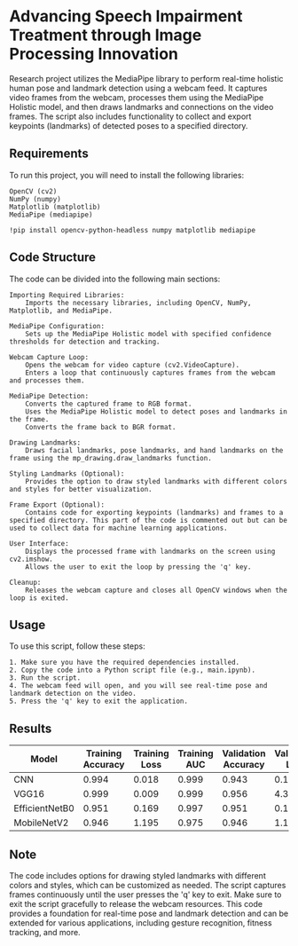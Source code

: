 
# Advancing Speech Impairment Treatment through Image Processing Innovation

Research project utilizes the MediaPipe library to perform real-time holistic human pose and landmark detection using a webcam feed. It captures video frames from the webcam, processes them using the MediaPipe Holistic model, and then draws landmarks and connections on the video frames. The script also includes functionality to collect and export keypoints (landmarks) of detected poses to a specified directory.


## Requirements

To run this project, you will need to install the following libraries:

    OpenCV (cv2)
    NumPy (numpy)
    Matplotlib (matplotlib)
    MediaPipe (mediapipe)

`!pip install opencv-python-headless numpy matplotlib mediapipe
`

## Code Structure
The code can be divided into the following main sections:

    Importing Required Libraries:
        Imports the necessary libraries, including OpenCV, NumPy, Matplotlib, and MediaPipe.

    MediaPipe Configuration:
        Sets up the MediaPipe Holistic model with specified confidence thresholds for detection and tracking.

    Webcam Capture Loop:
        Opens the webcam for video capture (cv2.VideoCapture).
        Enters a loop that continuously captures frames from the webcam and processes them.

    MediaPipe Detection:
        Converts the captured frame to RGB format.
        Uses the MediaPipe Holistic model to detect poses and landmarks in the frame.
        Converts the frame back to BGR format.

    Drawing Landmarks:
        Draws facial landmarks, pose landmarks, and hand landmarks on the frame using the mp_drawing.draw_landmarks function.

    Styling Landmarks (Optional):
        Provides the option to draw styled landmarks with different colors and styles for better visualization.

    Frame Export (Optional):
        Contains code for exporting keypoints (landmarks) and frames to a specified directory. This part of the code is commented out but can be used to collect data for machine learning applications.

    User Interface:
        Displays the processed frame with landmarks on the screen using cv2.imshow.
        Allows the user to exit the loop by pressing the 'q' key.

    Cleanup:
        Releases the webcam capture and closes all OpenCV windows when the loop is exited.

## Usage

To use this script, follow these steps:

    1. Make sure you have the required dependencies installed.
    2. Copy the code into a Python script file (e.g., main.ipynb).
    3. Run the script.
    4. The webcam feed will open, and you will see real-time pose and landmark detection on the video.
    5. Press the 'q' key to exit the application.

## Results

|   Model          | Training Accuracy | Training Loss | Training AUC | Validation Accuracy | Validation Loss | Validation AUC | F1 Score | Precision | Recall   |
|------------------|-------------------|---------------|--------------|--------------------|-----------------|----------------|----------|-----------|----------|
| CNN              | 0.994             | 0.018         | 0.999        | 0.943              | 0.172           | 0.996          | 0.943    | 0.947     | 0.943    |
| VGG16            | 0.999             | 0.009         | 0.999        | 0.956              | 4.386           | 0.975          | 0.954    | 0.958     | 0.956    |
| EfficientNetB0   | 0.951             | 0.169         | 0.997        | 0.951              | 0.169           | 0.997          | 0.949    | 0.957     | 0.951    |
| MobileNetV2      | 0.946             | 1.195         | 0.975        | 0.946              | 1.195           | 0.975          | 0.945    | 0.949     | 0.946    |


## Note

The code includes options for drawing styled landmarks with different colors and styles, which can be customized as needed.
The script captures frames continuously until the user presses the 'q' key to exit. Make sure to exit the script gracefully to release the webcam resources.
This code provides a foundation for real-time pose and landmark detection and can be extended for various applications, including gesture recognition, fitness tracking, and more.